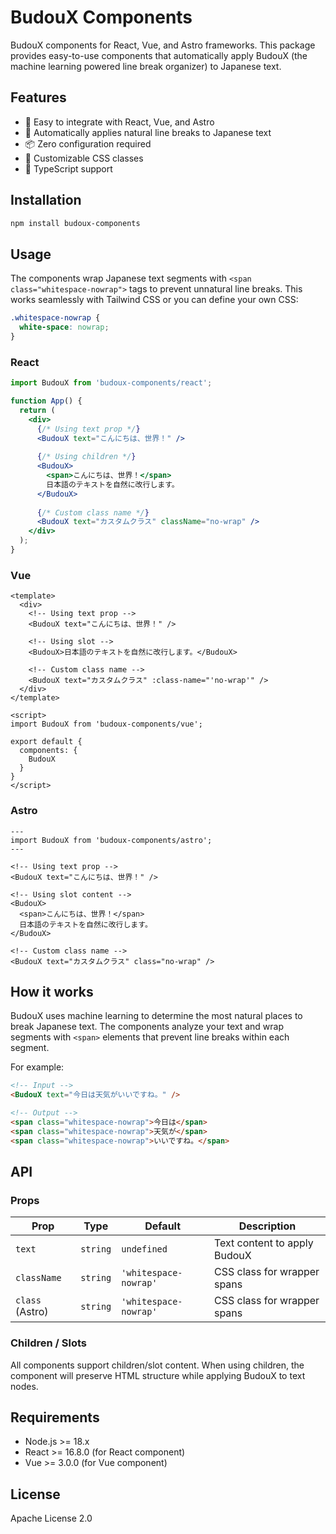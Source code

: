 # BudouX Components

BudouX components for React, Vue, and Astro frameworks. This package provides easy-to-use components that automatically apply BudouX (the machine learning powered line break organizer) to Japanese text.

## Features

- 🚀 Easy to integrate with React, Vue, and Astro
- 🎯 Automatically applies natural line breaks to Japanese text
- 📦 Zero configuration required
- 🎨 Customizable CSS classes
- 🔧 TypeScript support

## Installation

```bash
npm install budoux-components
```

## Usage

The components wrap Japanese text segments with `<span class="whitespace-nowrap">` tags to prevent unnatural line breaks. This works seamlessly with Tailwind CSS or you can define your own CSS:

```css
.whitespace-nowrap {
  white-space: nowrap;
}
```

### React

```jsx
import BudouX from 'budoux-components/react';

function App() {
  return (
    <div>
      {/* Using text prop */}
      <BudouX text="こんにちは、世界！" />
      
      {/* Using children */}
      <BudouX>
        <span>こんにちは、世界！</span>
        日本語のテキストを自然に改行します。
      </BudouX>
      
      {/* Custom class name */}
      <BudouX text="カスタムクラス" className="no-wrap" />
    </div>
  );
}
```

### Vue

```vue
<template>
  <div>
    <!-- Using text prop -->
    <BudouX text="こんにちは、世界！" />
    
    <!-- Using slot -->
    <BudouX>日本語のテキストを自然に改行します。</BudouX>
    
    <!-- Custom class name -->
    <BudouX text="カスタムクラス" :class-name="'no-wrap'" />
  </div>
</template>

<script>
import BudouX from 'budoux-components/vue';

export default {
  components: {
    BudouX
  }
}
</script>
```

### Astro

```astro
---
import BudouX from 'budoux-components/astro';
---

<!-- Using text prop -->
<BudouX text="こんにちは、世界！" />

<!-- Using slot content -->
<BudouX>
  <span>こんにちは、世界！</span>
  日本語のテキストを自然に改行します。
</BudouX>

<!-- Custom class name -->
<BudouX text="カスタムクラス" class="no-wrap" />
```

## How it works

BudouX uses machine learning to determine the most natural places to break Japanese text. The components analyze your text and wrap segments with `<span>` elements that prevent line breaks within each segment.

For example:
```html
<!-- Input -->
<BudouX text="今日は天気がいいですね。" />

<!-- Output -->
<span class="whitespace-nowrap">今日は</span>
<span class="whitespace-nowrap">天気が</span>
<span class="whitespace-nowrap">いいですね。</span>
```

## API

### Props

| Prop | Type | Default | Description |
|------|------|---------|-------------|
| `text` | `string` | `undefined` | Text content to apply BudouX |
| `className` | `string` | `'whitespace-nowrap'` | CSS class for wrapper spans |
| `class` (Astro) | `string` | `'whitespace-nowrap'` | CSS class for wrapper spans |

### Children / Slots

All components support children/slot content. When using children, the component will preserve HTML structure while applying BudouX to text nodes.

## Requirements

- Node.js >= 18.x
- React >= 16.8.0 (for React component)
- Vue >= 3.0.0 (for Vue component)

## License

Apache License 2.0